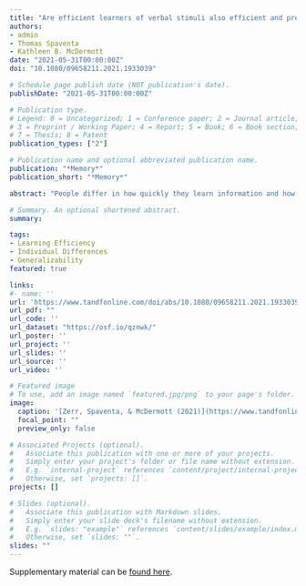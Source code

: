 ```yaml
---
title: "Are efficient learners of verbal stimuli also efficient and precise learners of visuospatial stimuli?"
authors:
- admin
- Thomas Spaventa
- Kathleen B. McDermott
date: "2021-05-31T00:00:00Z"
doi: "10.1080/09658211.2021.1933039"

# Schedule page publish date (NOT publication's date).
publishDate: "2021-05-31T00:00:00Z"

# Publication type.
# Legend: 0 = Uncategorized; 1 = Conference paper; 2 = Journal article;
# 3 = Preprint / Working Paper; 4 = Report; 5 = Book; 6 = Book section;
# 7 = Thesis; 8 = Patent
publication_types: ["2"]

# Publication name and optional abbreviated publication name.
publication: "*Memory*"
publication_short: "*Memory*"

abstract: "People differ in how quickly they learn information and how long they remember it, and these two variables are correlated such that people who learn more quickly tend to retain more of the newly learned information. Zerr and colleagues (2018) termed the relation between learning rate and retention as learning efficiency, with more efficient learners having both a faster acquisition rate and better memory performance after a delay. Zerr et al. also demonstrated in separate experiments that how efficiently someone learns is stable across a range of days and years with the same kind of stimuli. The current experiments (combined *N* = 231) replicate the finding that quicker learning coincides with better retention and demonstrate that the correlation extends to multiple types of materials. We also address the generalisability of learning efficiency: A person's efficiency with learning Lithuanian-English (verbal-verbal) pairs predicts their efficiency with Chinese-English (visuospatial-verbal) and (to a lesser extent) object-location (visuospatial-visuospatial) paired associates. Finally, we examine whether quicker learners also remember material more precisely by using a continuous measure of recall accuracy with object-location pairs."

# Summary. An optional shortened abstract.
summary:

tags:
- Learning Efficiency
- Individual Differences
- Generalizability
featured: true

links:
#- name: ''
url: 'https://www.tandfonline.com/doi/abs/10.1080/09658211.2021.1933039?journalCode=pmem20'
url_pdf: ""
url_code: ''
url_dataset: "https://osf.io/qznwk/"
url_poster: ''
url_project: ''
url_slides: ''
url_source: ''
url_video: ''

# Featured image
# To use, add an image named `featured.jpg/png` to your page's folder. 
image:
  caption: '[Zerr, Spaventa, & McDermott (2021)](https://www.tandfonline.com/doi/abs/10.1080/09658211.2021.1933039?journalCode=pmem20)'
  focal_point: ""
  preview_only: false

# Associated Projects (optional).
#   Associate this publication with one or more of your projects.
#   Simply enter your project's folder or file name without extension.
#   E.g. `internal-project` references `content/project/internal-project/index.md`.
#   Otherwise, set `projects: []`.
projects: []

# Slides (optional).
#   Associate this publication with Markdown slides.
#   Simply enter your slide deck's filename without extension.
#   E.g. `slides: "example"` references `content/slides/example/index.md`.
#   Otherwise, set `slides: ""`.
slides: ""
---
```


Supplementary material can be [found here](https://www.tandfonline.com/doi/suppl/10.1080/09658211.2021.1933039?scroll=top).

